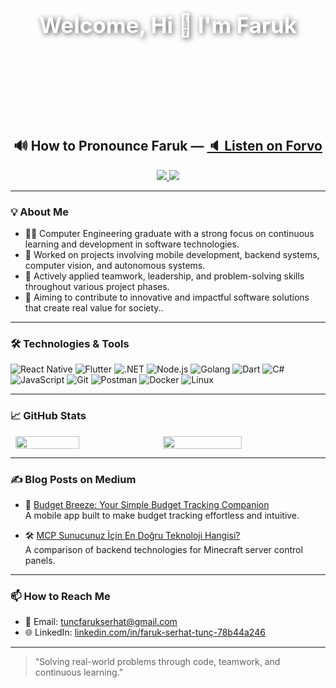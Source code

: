 <!DOCTYPE html>
<html lang="en">
<head>
  <meta charset="UTF-8" />
  <title>Hero Test</title>
  <style>
    .hero {
      position: relative;
      width: 100%;
      height: 300px;
      background-image: url('https://img.freepik.com/premium-photo/professional-software-developer-coding-program-engineering-prompt-aig42_31965-540656.jpg?semt=ais_hybrid&w=740');
      background-size: cover;
      background-position: center;
      border-radius: 12px;
      overflow: hidden;
      display: flex;
      align-items: center;
      justify-content: center;
      color: white;
      text-align: center;
      margin-bottom: 20px;
    }

    .hero::before {
      content: "";
      position: absolute;
      top: 0; left: 0; right: 0; bottom: 0;
      background: linear-gradient(to bottom, rgba(0, 0, 0, 0.3), rgba(0, 0, 0, 0.7));
      z-index: 1;
    }

    .hero-text {
      position: relative;
      z-index: 2;
      font-size: 2.5em;
      font-weight: bold;
      text-shadow: 2px 2px 8px rgba(0, 0, 0, 0.7);
    }
  </style>
</head>
<body>
  <div class="hero">
    <div class="hero-text">
      Welcome, Hi 👋 I'm Faruk
    </div>
  </div>
</body>
</html>


<h2 align="center">
  🔊 How to Pronounce <strong>Faruk</strong> —
  <a href="https://forvo.com/word/faruk/#tr" target="_blank">
    🔈 Listen on Forvo
  </a>
</h2>






<p align="center">
  <a href="https://linkedin.com/in/faruk-serhat-tunç-78b44a246" target="_blank">
    <img src="https://img.shields.io/badge/LinkedIn-0077B5?style=flat&logo=linkedin&logoColor=white" />
  </a>
  <a href="mailto:tuncfarukserhat@gmail.com">
    <img src="https://img.shields.io/badge/Email-Contact-informational" />
  </a>
</p>

---

### 💡 About Me

- 👨‍🎓 Computer Engineering graduate with a strong focus on continuous learning and development in software technologies.
- 📱 Worked on projects involving mobile development, backend systems, computer vision, and autonomous systems.
- 🤝 Actively applied teamwork, leadership, and problem-solving skills throughout various project phases.
- 🎯 Aiming to contribute to innovative and impactful software solutions that create real value for society..

---

### 🛠️ Technologies & Tools

![React Native](https://img.shields.io/badge/React_Native-20232A?style=flat-square&logo=react&logoColor=61DAFB)
![Flutter](https://img.shields.io/badge/Flutter-02569B?style=flat-square&logo=flutter&logoColor=white)
![.NET](https://img.shields.io/badge/.NET-512BD4?style=flat-square&logo=dotnet&logoColor=white)
![Node.js](https://img.shields.io/badge/Node.js-339933?style=flat-square&logo=node.js&logoColor=white)
![Golang](https://img.shields.io/badge/Go-00ADD8?style=flat-square&logo=go&logoColor=white)
![Dart](https://img.shields.io/badge/Dart-0175C2?style=flat-square&logo=dart&logoColor=white)
![C#](https://img.shields.io/badge/C%23-239120?style=flat-square&logo=c-sharp&logoColor=white)
![JavaScript](https://img.shields.io/badge/JavaScript-F7DF1E?style=flat-square&logo=javascript&logoColor=black)
![Git](https://img.shields.io/badge/Git-F05032?style=flat-square&logo=git&logoColor=white)
![Postman](https://img.shields.io/badge/Postman-FF6C37?style=flat-square&logo=postman&logoColor=white)
![Docker](https://img.shields.io/badge/Docker-2496ED?style=flat-square&logo=docker&logoColor=white)
![Linux](https://img.shields.io/badge/Linux-FCC624?style=flat-square&logo=linux&logoColor=black)

---

### 📈 GitHub Stats

<div style="display: flex; justify-content: center; gap: 10px;">
  <img src="https://github-readme-stats.vercel.app/api?username=frktunc&show_icons=true&theme=radical" width="45%" />
  <img src="https://github-profile-summary-cards.vercel.app/api/cards/profile-details?username=frktunc&theme=radical" width="50%" />
</div>

---
### ✍️ Blog Posts on Medium

- 🧾 [Budget Breeze: Your Simple Budget Tracking Companion](https://medium.com/@tuncfarukserhat/budget-breeze-c8bf317b0839)  
  A mobile app built to make budget tracking effortless and intuitive.

- 🛠️ [MCP Sunucunuz İçin En Doğru Teknoloji Hangisi?](https://medium.com/@tuncfarukserhat/mcp-sunucunuz-i%CC%87%C3%A7in-en-do%C4%9Fru-teknoloji-hangisi-67cef5d42bc4)  
  A comparison of backend technologies for Minecraft server control panels.

---
### 📫 How to Reach Me

- 💌 Email: tuncfarukserhat@gmail.com  
- 🌐 LinkedIn: [linkedin.com/in/faruk-serhat-tunç-78b44a246](https://www.linkedin.com/in/faruk-serhat-tunç-78b44a246/)

---

> “Solving real-world problems through code, teamwork, and continuous learning.”
